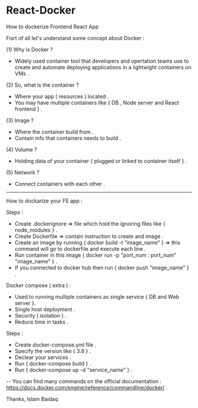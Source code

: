 # React-Docker

How to dockerize Frontend React App

Fisrt of all let's understand some concept about Docker :

(1) Why is Docker ?

- Widely used container tool that developers and opertation teams use to create and automate deploying applications in a lightwight containers on VMs .

(2) So, what is the container ?

- Where your app ( resources ) located .
- You may have multiple containers like { DB , Node server and React frontend } .

(3) Image ?

- Where the container build from .
- Contain info that containers needs to build .

(4) Volume ?

- Holding data of your container { plugged or linked to container itself } .

(5) Network ?

- Connect containers with each other .

---

How to dockarize your FE app :

Steps :

- Create .dockerignore => file which hold the ignoring files like { node_modules } .
- Create Dockerfile => contain instruction to create and image .
- Create an image by running { docker build -t "image_name" } => this command will go to dockerfile and execute each line .
- Run container in this image { docker run -p "port_num : port_num" "image_name" } .
- If you connected to docker hub then run { docker push "image_name" } .

Docker compose ( extra ) :

- Used to running multiple containers as single service { DB and Web server }.
- Single host deployment .
- Security ( isolation ) .
- Reduce time in tasks .

Steps :

- Create docker-compose.yml file .
- Specify the version like { 3.8 } .
- Declear your services .
- Run { docker-compose build } .
- Run { docker-compose up -d "service_name" } .

-- You can find many commands on the official documentation : https://docs.docker.com/engine/reference/commandline/docker/ .

Thanks, 
Islam Baidaq

